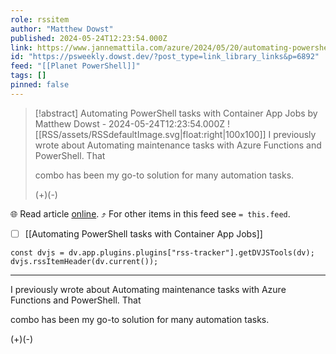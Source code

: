 ```yaml
---
role: rssitem
author: "Matthew Dowst"
published: 2024-05-24T12:23:54.000Z
link: https://www.jannemattila.com/azure/2024/05/20/automating-powershell-tasks-with-container-apps.html
id: "https://psweekly.dowst.dev/?post_type=link_library_links&p=6892"
feed: "[[Planet PowerShell]]"
tags: []
pinned: false
---
```


> [!abstract] Automating PowerShell tasks with Container App Jobs by Matthew Dowst - 2024-05-24T12:23:54.000Z
> ![[RSS/assets/RSSdefaultImage.svg|float:right|100x100]] I previously wrote about Automating maintenance tasks with Azure Functions and PowerShell. That
> 
> combo has been my go-to solution for many automation tasks.
> 
> (+)(-)

🌐 Read article [online](https://www.jannemattila.com/azure/2024/05/20/automating-powershell-tasks-with-container-apps.html). ⤴ For other items in this feed see `= this.feed`.

- [ ] [[Automating PowerShell tasks with Container App Jobs]]

~~~dataviewjs
const dvjs = dv.app.plugins.plugins["rss-tracker"].getDVJSTools(dv);
dvjs.rssItemHeader(dv.current());
~~~

- - -
I previously wrote about Automating maintenance tasks with Azure Functions and PowerShell. That

combo has been my go-to solution for many automation tasks.

(+)(-)